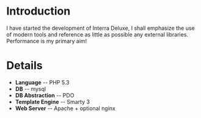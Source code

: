 # Introduction #

I have started the development of Interra Deluxe, I shall emphasize the use of modern tools and reference as little as possible any external libraries. Performance is my primary aim!

# Details #

  * **Language** -- PHP 5.3
  * **DB** -- mysql
  * **DB Abstraction** -- PDO
  * **Template Engine** -- Smarty 3
  * **Web Server** -- Apache + optional nginx